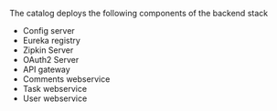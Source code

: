 The catalog deploys the following components of the backend stack
* Config server
* Eureka registry
* Zipkin Server
* OAuth2 Server
* API gateway
* Comments webservice
* Task webservice
* User webservice
